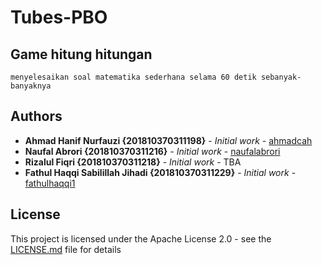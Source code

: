 # Tubes-PBO
## Game hitung hitungan
```
menyelesaikan soal matematika sederhana selama 60 detik sebanyak-banyaknya
```
## Authors

* **Ahmad Hanif Nurfauzi {201810370311198}** - *Initial work* - [ahmadcah](https://github.com/ahmadcah)
* **Naufal Abrori {201810370311216}** - *Initial work* - [naufalabrori](https://github.com/naufalabrori)
* **Rizalul Fiqri {201810370311218}** - *Initial work* - TBA
* **Fathul Haqqi Sabilillah Jihadi {201810370311229}** - *Initial work* - [fathulhaqqi1](https://github.com/fathulhaqqi1)
## License

This project is licensed under the Apache License 2.0 - see the [LICENSE.md](LICENSE.md) file for details
 
  
  
  
  
  
  
 
 
  
  
  
 
 
  
 
 
  
  
 
 
  
 
 
  
  
  
 



 
